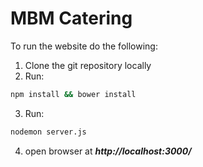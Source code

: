# MBM Catering
To run the website do the following:
   1. Clone the git repository locally
   2. Run:

   ~~~bash
   npm install && bower install
   ~~~

   3. Run:

   ~~~bash
   nodemon server.js
   ~~~

   4. open browser at ***http://localhost:3000/***
